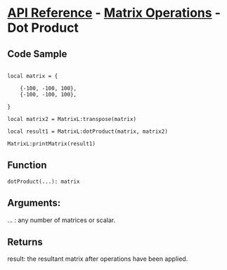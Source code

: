 # [API Reference](../../API.md) - [Matrix Operations](../MatrixOperations.md) - Dot Product

## Code Sample

```

local matrix = {
	
	{-100, -100, 100},
	{-100, -100, 100},

}

local matrix2 = MatrixL:transpose(matrix)

local result1 = MatrixL:dotProduct(matrix, matrix2)

MatrixL:printMatrix(result1)

```
## Function

```
dotProduct(...): matrix
```

## Arguments:

… : any number of matrices or scalar.

## Returns

result: the resultant matrix after operations have been applied.

